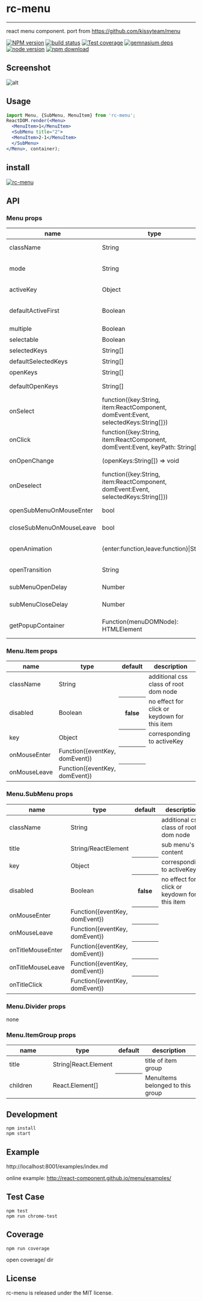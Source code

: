 # rc-menu
---

react menu component. port from https://github.com/kissyteam/menu


[![NPM version][npm-image]][npm-url]
[![build status][travis-image]][travis-url]
[![Test coverage][coveralls-image]][coveralls-url]
[![gemnasium deps][gemnasium-image]][gemnasium-url]
[![node version][node-image]][node-url]
[![npm download][download-image]][download-url]

[npm-image]: http://img.shields.io/npm/v/rc-menu.svg?style=flat-square
[npm-url]: http://npmjs.org/package/rc-menu
[travis-image]: https://img.shields.io/travis/react-component/menu.svg?style=flat-square
[travis-url]: https://travis-ci.org/react-component/menu
[coveralls-image]: https://img.shields.io/coveralls/react-component/menu.svg?style=flat-square
[coveralls-url]: https://coveralls.io/r/react-component/menu?branch=master
[gemnasium-image]: http://img.shields.io/gemnasium/react-component/menu.svg?style=flat-square
[gemnasium-url]: https://gemnasium.com/react-component/menu
[node-image]: https://img.shields.io/badge/node.js-%3E=_0.10-green.svg?style=flat-square
[node-url]: http://nodejs.org/download/
[download-image]: https://img.shields.io/npm/dm/rc-menu.svg?style=flat-square
[download-url]: https://npmjs.org/package/rc-menu


## Screenshot

![alt](https://tfsimg.alipay.com/images/T19vReXg0oXXXXXXXX.png)


## Usage

```jsx
import Menu, {SubMenu, MenuItem} from 'rc-menu';
ReactDOM.render(<Menu>
  <MenuItem>1</MenuItem>
  <SubMenu title="2">
  <MenuItem>2-1</MenuItem>
  </SubMenu>
</Menu>, container);
```

## install

[![rc-menu](https://nodei.co/npm/rc-menu.png)](https://npmjs.org/package/rc-menu)

## API

### Menu props

<table class="table table-bordered table-striped">
    <thead>
    <tr>
        <th style="width: 100px;">name</th>
        <th style="width: 50px;">type</th>
        <th style="width: 50px;">default</th>
        <th>description</th>
    </tr>
    </thead>
    <tbody>
        <tr>
          <td>className</td>
          <td>String</td>
          <td></td>
          <td>additional css class of root dom node</td>
        </tr>
        <tr>
          <td>mode</td>
          <td>String</td>
          <td>vertical</td>
          <td>one of ["horizontal","inline","vertical-left","vertical-right"]</td>
        </tr>
        <tr>
            <td>activeKey</td>
            <td>Object</td>
            <th></th>
            <td>initial and current active menu item's key.</td>
        </tr>
        <tr>
            <td>defaultActiveFirst</td>
            <td>Boolean</td>
            <th>false</th>
            <td>whether active first menu item when show if activeKey is not set or invalid</td>
        </tr>
        <tr>
            <td>multiple</td>
            <td>Boolean</td>
            <th>false</th>
            <td>whether allow multiple select</td>
        </tr>
        <tr>
            <td>selectable</td>
            <td>Boolean</td>
            <th>true</th>
            <td>allow selecting menu items</td>
        </tr>
        <tr>
            <td>selectedKeys</td>
            <td>String[]</td>
            <th>[]</th>
            <td>selected keys of items</td>
        </tr>
        <tr>
            <td>defaultSelectedKeys</td>
            <td>String[]</td>
            <th>[]</th>
            <td>initial selected keys of items</td>
        </tr>
        <tr>
            <td>openKeys</td>
            <td>String[]</td>
            <th>[]</th>
            <td>open keys of SubMenuItem</td>
        </tr>
        <tr>
            <td>defaultOpenKeys</td>
            <td>String[]</td>
            <th>[]</th>
            <td>initial open keys of SubMenuItem</td>
        </tr>
        <tr>
            <td>onSelect</td>
            <td>function({key:String, item:ReactComponent, domEvent:Event, selectedKeys:String[]})</td>
            <th></th>
            <td>called when select a menu item</td>
        </tr>
        <tr>
            <td>onClick</td>
            <td>function({key:String, item:ReactComponent, domEvent:Event, keyPath: String[]})</td>
            <th></th>
            <td>called when click a menu item</td>
        </tr>
        <tr>
            <td>onOpenChange</td>
            <td>(openKeys:String[]) => void</td>
            <th></th>
            <td>called when open/close sub menu</td>
        </tr>
        <tr>
            <td>onDeselect</td>
            <td>function({key:String, item:ReactComponent, domEvent:Event, selectedKeys:String[]})</td>
            <th></th>
            <td>called when deselect a menu item. only called when allow multiple</td>
        </tr>
        <tr>
            <td>openSubMenuOnMouseEnter</td>
            <td>bool</td>
            <th>true</th>
            <td>whether enable top items to open on mouse enter</td>
        </tr>
        <tr>
            <td>closeSubMenuOnMouseLeave</td>
            <td>bool</td>
            <th>true</th>
            <td>whether enable close submenu on mouse leave</td>
        </tr>
        <tr>
            <td>openAnimation</td>
            <td>{enter:function,leave:function}|String</td>
            <th></th>
            <td>animate when sub menu open or close. see rc-animate for object type.</td>
        </tr>
        <tr>
            <td>openTransition</td>
            <td>String</td>
            <th></th>
            <td>css transitionName when sub menu open or close</td>
        </tr>
        <tr>
            <td>subMenuOpenDelay</td>
            <td>Number</td>
            <th>0</th>
            <td>delay time to show popup sub menu. unit: s</td>
        </tr>
        <tr>
            <td>subMenuCloseDelay</td>
            <td>Number</td>
            <th>0.1</th>
            <td>delay time to hide popup sub menu. unit: s</td>
        </tr>
        <tr>
            <td>getPopupContainer</td>
            <td>Function(menuDOMNode): HTMLElement</td>
            <th>() => document.body</th>
            <td>Where to render the DOM node of popup menu when the mode is horizontal or vertical</td>
        </tr>
    </tbody>
</table>

### Menu.Item props

<table class="table table-bordered table-striped">
    <thead>
    <tr>
        <th style="width: 100px;">name</th>
        <th style="width: 50px;">type</th>
        <th style="width: 50px;">default</th>
        <th>description</th>
    </tr>
    </thead>
    <tbody>
        <tr>
          <td>className</td>
          <td>String</td>
          <td></td>
          <td>additional css class of root dom node</td>
        </tr>
        <tr>
            <td>disabled</td>
            <td>Boolean</td>
            <th>false</th>
            <td>no effect for click or keydown for this item</td>
        </tr>
        <tr>
            <td>key</td>
            <td>Object</td>
            <th></th>
            <td>corresponding to activeKey</td>
        </tr>
        <tr>
            <td>onMouseEnter</td>
            <td>Function({eventKey, domEvent})</td>
            <th></th>
            <td></td>
        </tr>
        <tr>
            <td>onMouseLeave</td>
            <td>Function({eventKey, domEvent})</td>
            <th></th>
            <td></td>
        </tr>
    </tbody>
</table>


### Menu.SubMenu props

<table class="table table-bordered table-striped">
    <thead>
    <tr>
        <th style="width: 100px;">name</th>
        <th style="width: 50px;">type</th>
        <th style="width: 50px;">default</th>
        <th>description</th>
    </tr>
    </thead>
    <tbody>
        <tr>
          <td>className</td>
          <td>String</td>
          <td></td>
          <td>additional css class of root dom node</td>
        </tr>
        <tr>
          <td>title</td>
          <td>String/ReactElement</td>
          <td></td>
          <td>sub menu's content</td>
        </tr>
        <tr>
            <td>key</td>
            <td>Object</td>
            <th></th>
            <td>corresponding to activeKey</td>
        </tr>
        <tr>
            <td>disabled</td>
            <td>Boolean</td>
            <th>false</th>
            <td>no effect for click or keydown for this item</td>
        </tr>
        <tr>
            <td>onMouseEnter</td>
            <td>Function({eventKey, domEvent})</td>
            <th></th>
            <td></td>
        </tr>
        <tr>
            <td>onMouseLeave</td>
            <td>Function({eventKey, domEvent})</td>
            <th></th>
            <td></td>
        </tr>
        <tr>
            <td>onTitleMouseEnter</td>
            <td>Function({eventKey, domEvent})</td>
            <th></th>
            <td></td>
        </tr>
        <tr>
            <td>onTitleMouseLeave</td>
            <td>Function({eventKey, domEvent})</td>
            <th></th>
            <td></td>
        </tr>
        <tr>
            <td>onTitleClick</td>
            <td>Function({eventKey, domEvent})</td>
            <th></th>
            <td></td>
        </tr>
    </tbody>
</table>

### Menu.Divider props

none

### Menu.ItemGroup props

<table class="table table-bordered table-striped">
    <thead>
    <tr>
        <th style="width: 100px;">name</th>
        <th style="width: 50px;">type</th>
        <th style="width: 50px;">default</th>
        <th>description</th>
    </tr>
    </thead>
    <tbody>
        <tr>
            <td>title</td>
            <td>String|React.Element</td>
            <th></th>
            <td>title of item group</td>
        </tr>
        <tr>
            <td>children</td>
            <td>React.Element[]</td>
            <th></th>
            <td>MenuItems belonged to this group</td>
        </tr>
    </tbody>
</table>

## Development

```
npm install
npm start
```

## Example

http://localhost:8001/examples/index.md

online example: http://react-component.github.io/menu/examples/


## Test Case

```
npm test
npm run chrome-test
```

## Coverage

```
npm run coverage
```

open coverage/ dir


## License

rc-menu is released under the MIT license.

